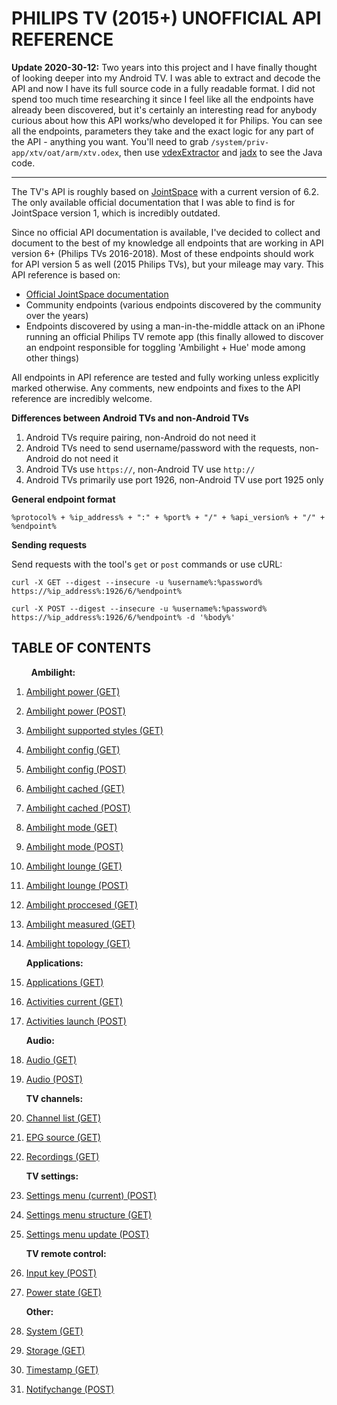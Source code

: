 # PHILIPS TV (2015+) UNOFFICIAL API REFERENCE

**Update 2020-30-12:** Two years into this project and I have finally thought of looking deeper into my Android TV. I was able to extract and decode the API and now I have its full source code in a fully readable format. I did not spend too much time researching it since I feel like all the endpoints have already been discovered, but it's certainly an interesting read for anybody curious about how this API works/who developed it for Philips. You can see all the endpoints, parameters they take and the exact logic for any part of the API - anything you want. You'll need to grab `/system/priv-app/xtv/oat/arm/xtv.odex`, then use [vdexExtractor](https://github.com/anestisb/vdexExtractor) and [jadx](https://github.com/skylot/jadx) to see the Java code.


***

The TV's API is roughly based on [JointSpace](http://jointspace.sourceforge.net/) with a current version of 6.2. The only available official documentation that I was able to find is for JointSpace version 1, which is incredibly outdated. 

Since no official API documentation is available, I've decided to collect and document to the best of my knowledge all endpoints that are working in API version 6+ (Philips TVs 2016-2018). Most of these endpoints should work for API version 5 as well (2015 Philips TVs), but your mileage may vary. This API reference is based on:
* [Official JointSpace documentation](http://jointspace.sourceforge.net/projectdata/documentation/jasonApi/1/doc/API.html)
* Community endpoints (various endpoints discovered by the community over the years)
* Endpoints discovered by using a man-in-the-middle attack on an iPhone running an official Philips TV remote app (this finally allowed to discover an endpoint responsible for toggling 'Ambilight + Hue' mode among other things)

All endpoints in API reference are tested and fully working unless explicitly marked otherwise. Any comments, new endpoints and fixes to the API reference are incredibly welcome.

**Differences between Android TVs and non-Android TVs**
1) Android TVs require pairing, non-Android do not need it
2) Android TVs need to send username/password with the requests, non-Android do not need it
3) Android TVs use `https://`, non-Android TV use `http://`
4) Android TVs primarily use port 1926, non-Android TV use port 1925 only

**General endpoint format**

`%protocol% + %ip_address% + ":" + %port% + "/" + %api_version% + "/" + %endpoint%`

**Sending requests**

Send requests with the tool's `get` or `post` commands or use cURL:

```curl -X GET --digest --insecure -u %username%:%password% https://%ip_address%:1926/6/%endpoint%```

```curl -X POST --digest --insecure -u %username%:%password% https://%ip_address%:1926/6/%endpoint% -d '%body%'```

## TABLE OF CONTENTS
&nbsp; &nbsp; &nbsp; &nbsp; **Ambilight:**
1. [Ambilight power (GET)](Chapters/Ambilight-power-(GET).md)
1. [Ambilight power (POST)](Chapters/Ambilight-power-(POST).md)
1. [Ambilight supported styles (GET)](Chapters/Ambilight-supported-styles-(GET).md)
1. [Ambilight config (GET)](Chapters/Ambilight-config-(GET).md)
1. [Ambilight config (POST)](Chapters/Ambilight-config-(POST).md)
1. [Ambilight cached (GET)](Chapters/Ambilight-cached-(GET).md)
1. [Ambilight cached (POST)](Chapters/Ambilight-cached-(POST).md)
1. [Ambilight mode (GET)](Chapters/Ambilight-mode-(GET).md)
1. [Ambilight mode (POST)](Chapters/Ambilight-mode-(POST).md)
1. [Ambilight lounge (GET)](Chapters/Ambilight-lounge-(GET).md)
1. [Ambilight lounge (POST)](Chapters/Ambilight-lounge-(POST).md)
1. [Ambilight proccesed (GET)](Chapters/Ambilight-proccesed-(GET).md)
1. [Ambilight measured (GET)](Chapters/Ambilight-measured-(GET).md)
1. [Ambilight topology (GET)](Chapters/Ambilight-topology-(GET).md)

   **Applications:**
1. [Applications (GET)](Chapters/Applications-(GET).md)
1. [Activities current (GET)](Chapters/Activities-current-(GET).md)
1. [Activities launch (POST)](Chapters/Activities-launch-(POST).md)

   **Audio:**
1. [Audio (GET)](Chapters/Audio-(GET).md)
1. [Audio (POST)](Chapters/Audio-(POST).md)

   **TV channels:** 
1. [Channel list (GET)](Chapters/Channel-list-(GET).md)
1. [EPG source (GET)](Chapters/EPG-source-(GET).md)
1. [Recordings (GET)](Chapters/Recordings-(GET).md)

   **TV settings:**
1. [Settings menu (current) (POST)](Chapters/Settings-menu-(current)-(POST).md)
1. [Settings menu structure (GET)](Chapters/Settings-menu-structure-(GET).md)
1. [Settings menu update (POST)](Chapters/Settings-menu-update-(POST).md)

   **TV remote control:**
1. [Input key (POST)](Chapters/Input-key-(POST).md)
1. [Power state (GET)](Chapters/Power-state-(GET).md)

   **Other:**
1. [System (GET)](Chapters/System-(GET).md)
1. [Storage (GET)](Chapters/Storage-(GET).md)
1. [Timestamp (GET)](Chapters/Timestamp-(GET).md)
1. [Notifychange (POST)](Chapters/Notify-change-(POST).md)